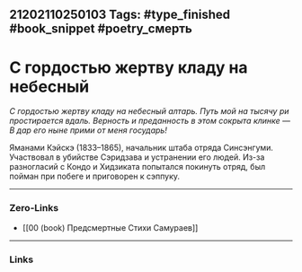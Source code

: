 21202110250103
Tags: #type_finished #book_snippet #poetry_смерть
---
# С гордостью жертву кладу на небесный

*С гордостью жертву кладу на небесный
алтарь.
Путь мой на тысячу ри простирается вдаль.
Верность и преданность в этом сокрыта
клинке —
В дар его ныне прими от меня государь!*

Яманами Кэйскэ (1833–1865), начальник штаба отряда Синсэнгуми. Участвовал в убийстве Сэридзава и устранении его людей. Из-за разногласий с Кондо и Хидзиката попытался покинуть отряд, был пойман при побеге и приговорен к сэппуку. 

---
### Zero-Links
- [[00 (book) Предсмертные Стихи Самураев]]
---
### Links
